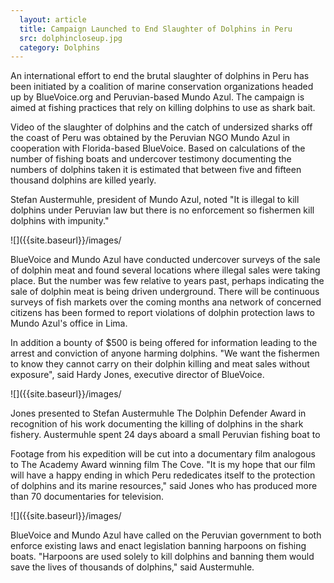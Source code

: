 ```yaml
---
  layout: article
  title: Campaign Launched to End Slaughter of Dolphins in Peru
  src: dolphincloseup.jpg
  category: Dolphins
---
```


An international effort to end the brutal slaughter of dolphins in Peru has been
initiated by a coalition of marine conservation organizations headed up by BlueVoice.org
and Peruvian-based Mundo Azul. The campaign is aimed at fishing practices that rely on
killing dolphins to use as shark bait.

Video of the slaughter of dolphins and the catch of undersized sharks off the coast
of Peru was obtained by the Peruvian NGO Mundo Azul in cooperation with Florida-based
BlueVoice. Based on calculations of the number of fishing boats and undercover testimony
documenting the numbers of dolphins taken it is estimated that between five and fifteen
thousand dolphins are killed yearly.

Stefan Austermuhle, president of Mundo Azul, noted "It is illegal to kill dolphins
under Peruvian law but there is no enforcement so fishermen kill dolphins with impunity."

![]({{site.baseurl}}/images/

BlueVoice and Mundo Azul have conducted undercover surveys of the sale of dolphin
meat and found several locations where illegal sales were taking place. But the
number was few relative to years past, perhaps indicating the sale of dolphin meat
is being driven underground. There will be continuous surveys of fish markets over
the coming months ana network of concerned citizens has been formed to report
violations of dolphin protection laws to Mundo Azul's office in Lima.

In addition a bounty of $500 is being offered for information leading to the arrest
and conviction of anyone harming dolphins. "We want the fishermen to know they cannot
carry on their dolphin killing and meat sales without exposure", said Hardy Jones,
executive director of BlueVoice.

![]({{site.baseurl}}/images/

Jones presented to Stefan Austermuhle The Dolphin Defender Award in recognition of
his work documenting the killing of dolphins in the shark fishery. Austermuhle spent
24 days aboard a small Peruvian fishing boat to

Footage from his expedition will be cut into a documentary film analogous to The
Academy Award winning film The Cove. "It is my hope that our film will have a happy
ending in which Peru rededicates itself to the protection of dolphins and its marine
resources," said Jones who has produced more than 70 documentaries for television.

![]({{site.baseurl}}/images/

BlueVoice and Mundo Azul have called on the Peruvian government to both enforce
existing laws and enact legislation banning harpoons on fishing boats. "Harpoons
are used solely to kill dolphins and banning them would save the lives of thousands
of dolphins," said Austermuhle.

